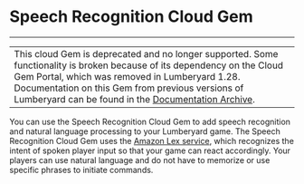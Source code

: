 # Speech Recognition Cloud Gem<a name="cloud-canvas-cloud-gem-speech-recognition-intro"></a>


****  

|  | 
| --- |
|  This cloud Gem is deprecated and no longer supported\. Some functionality is broken because of its dependency on the Cloud Gem Portal, which was removed in Lumberyard 1\.28\. Documentation on this Gem from previous versions of Lumberyard can be found in the [Documentation Archive](https://docs.aws.amazon.com/lumberyard/latest/userguide/lumberyard-documentation-archive.html)\.  | 

You can use the Speech Recognition Cloud Gem to add speech recognition and natural language processing to your Lumberyard game\. The Speech Recognition Cloud Gem uses the [Amazon Lex service](https://aws.amazon.com/lex/), which recognizes the intent of spoken player input so that your game can react accordingly\. Your players can use natural language and do not have to memorize or use specific phrases to initiate commands\.